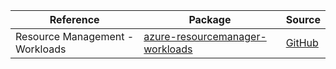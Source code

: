 | Reference | Package | Source |
|---|---|---|
|Resource Management - Workloads|[azure-resourcemanager-workloads](https://repo1.maven.org/maven2/com/azure/resourcemanager/azure-resourcemanager-workloads)|[GitHub](https://github.com/Azure/azure-sdk-for-java/blob/main/sdk/workloads/azure-resourcemanager-workloads)|
